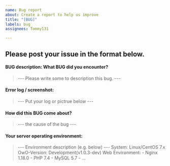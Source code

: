```yaml
---
name: Bug report
about: Create a report to help us improve
title: "[BUG]"
labels: bug
assignees: Tommy131

---
```


Please post your issue in the format below.
------


#### BUG description: What BUG did you encounter?
> --- Please write some to description this bug. ---


#### Error log / screenshot:
> --- Put your log or pictrue below ---


#### How did this BUG come about?
> --- the cause of the bug ---


#### Your server operating environment:
> --- Environment description (e.g. below) ---
System: Linux/CentOS 7.x
OwO-Version: Development(v1.0.3-dev)
Web Environment:
    - Nginx 1.18.0
    - PHP 7.4
    - MySQL 5.7
    - ...
